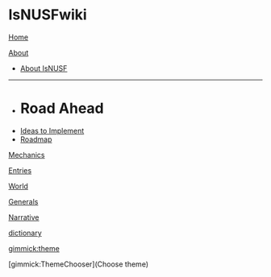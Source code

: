 # IsNUSFwiki

[Home](index.md)

[About]() 

  * [About IsNUSF](data/about.md)
  - - - -
  * # Road Ahead
  * [Ideas to Implement](data/game_ideas.md)
  * [Roadmap](data/game_roadmap.md)

[Mechanics](data/mechanics.md)

[Entries](data/entries.md)

[World](data/world.md)

[Generals](data/general.md)

[Narrative](data/narrative.md)

[dictionary](data/dictionary.md)

[gimmick:theme](yeti)

[gimmick:ThemeChooser](Choose theme)
